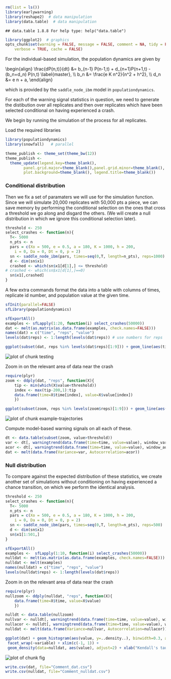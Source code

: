 
 

```r
rm(list = ls())
library(earlywarning)
library(reshape2)  # data manipulation
library(data.table)  # data manipulation
```

```
## data.table 1.8.8 For help type: help("data.table")
```

```r
library(ggplot2)  # graphics
opts_chunk$set(warning = FALSE, message = FALSE, comment = NA, tidy = FALSE, 
    verbose = TRUE, cache = FALSE)
```



For the individual-based simulation, the population dynamics are given by

<div>
\begin{align}
  \frac{dP(n,t)}{dt} &= b_{n-1} P(n-1,t) + d_{n+1}P(n+1,t) - (b_n+d_n) P(n,t)  \label{master}, \\
    b_n &= \frac{e K n^2}{n^2 + h^2}, \\
    d_n &= e n + a,
\end{align}
</div>

which is provided by the `saddle_node_ibm` model in `populationdynamics`. 

For each of the warning signal statistics in question, 
we need to generate the distibution over all replicates
and then over replicates which have been selected conditional 
on having experienced a crash.  

We begin by running the simulation of the process for all replicates.  

Load the required libraries
 

```r
library(populationdynamics)
library(snowfall)   # parallel
```



```r
theme_publish <- theme_set(theme_bw(12))
theme_publish <- 
  theme_update(legend.key=theme_blank(),
        panel.grid.major=theme_blank(),panel.grid.minor=theme_blank(),
        plot.background=theme_blank(), legend.title=theme_blank())
```



### Conditional distribution

Then we fix a set of paramaters we will use for the simulation function.  Since we will simulate 20,000 replicates with 50,000 pts a piece, we can save memory by performing the conditional selection on the ones that cross a threshold we go along and disgard the others.  (We will create a null distribution in which we ignore this conditional selection later).  



```r
threshold <- 250
select_crashes <- function(n){
  T<- 5000
  n_pts <- n
  pars = c(Xo = 500, e = 0.5, a = 180, K = 1000, h = 200,
    i = 0, Da = 0, Dt = 0, p = 2)
  sn <- saddle_node_ibm(pars, times=seq(0,T, length=n_pts), reps=1000)
  d <- dim(sn$x1)
  crashed <- which(sn$x1[d[1],] <= threshold)
# crashed <- which(sn$x1[d[1],]==0)
  sn$x1[,crashed] 
}
```




 A few extra commands format the data into a table
with columns of times, replicate id number, and population value at the
given time.



```r
sfInit(parallel=FALSE)
sfLibrary(populationdynamics)
```




```r
sfExportAll()
examples <- sfLapply(1:20, function(i) select_crashes(50000))
dat <- melt(as.matrix(as.data.frame(examples, check.names=FALSE)))
names(dat) = c("time", "reps", "value")
levels(dat$reps) <- 1:length(levels(dat$reps)) # use numbers for reps
```




```r
ggplot(subset(dat, reps %in% levels(dat$reps)[1:9])) + geom_line(aes(time, value)) + facet_wrap(~reps, scales="free")
```

![plot of chunk testing](http://farm6.staticflickr.com/5464/8759319620_56c2c6673d_o.png) 



Zoom in on the relevant area of data near the crash


```r
require(plyr)
zoom <- ddply(dat, "reps", function(X){
    tip <- min(which(X$value<threshold))
    index <- max(tip-200,1):tip
    data.frame(time=X$time[index], value=X$value[index])
    })
```




```r
ggplot(subset(zoom, reps %in% levels(zoom$reps)[1:9])) + geom_line(aes(time, value)) + facet_wrap(~reps, scales="free")
```

![plot of chunk example-trajectories](http://farm6.staticflickr.com/5343/8759319778_cbe1193f5b_o.png) 



Compute model-based warning signals on all each of these.  


```r
dt <- data.table(subset(zoom, value>threshold))
var <- dt[, warningtrend(data.frame(time=time, value=value), window_var), by=reps]$V1
acor <- dt[, warningtrend(data.frame(time=time, value=value), window_autocorr), by=reps]$V1
dat <- melt(data.frame(Variance=var, Autocorrelation=acor))
```


### Null distribution 

To compare against the expected distribution of these statistics, we create another set of simulations without conditioning on having experienced a chance transition, on which we perform the identical analysis.  


```r
threshold <- 250
select_crashes <- function(n){
  T<- 5000
  n_pts <- n
  pars = c(Xo = 500, e = 0.5, a = 180, K = 1000, h = 200,
    i = 0, Da = 0, Dt = 0, p = 2)
  sn <- saddle_node_ibm(pars, times=seq(0,T, length=n_pts), reps=500)
  d <- dim(sn$x1)
  sn$x1[1:501,]
}
```




```r
sfExportAll()
examples <-  sfLapply(1:10, function(i) select_crashes(50000))
nulldat <- melt(as.matrix(as.data.frame(examples, check.names=FALSE)))
nulldat <- melt(examples)
names(nulldat) = c("time", "reps", "value")
levels(nulldat$reps) <- 1:length(levels(dat$reps)) 
```


Zoom in on the relevant area of data near the crash


```r
require(plyr)
nullzoom <- ddply(nulldat, "reps", function(X){
    data.frame(time=X$time, value=X$value)
    })
```



```r
nulldt <- data.table(nullzoom)
nullvar <- nulldt[, warningtrend(data.frame(time=time, value=value), window_var), by=reps]$V1
nullacor <- nulldt[, warningtrend(data.frame(time=time, value=value), window_autocorr), by=reps]$V1
nulldat <- melt(data.frame(Variance=nullvar, Autocorrelation=nullacor))
```



```r
ggplot(dat) + geom_histogram(aes(value, y=..density..), binwidth=0.3, alpha=.5) +
 facet_wrap(~variable) + xlim(c(-1, 1)) + 
 geom_density(data=nulldat, aes(value), adjust=2) + xlab("Kendall's tau") + theme_bw()
```

![plot of chunk fig](http://farm6.staticflickr.com/5441/8759319868_a5b9b2e016_o.png) 



```r
write.csv(dat, file="Comment_dat.csv")
write.csv(nulldat, file="Comment_nulldat.csv")
```






